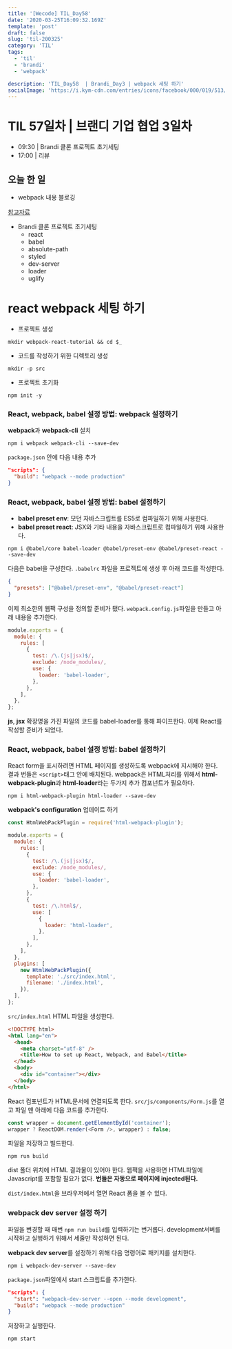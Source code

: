 ```yaml
---
title: '[Wecode] TIL_Day58'
date: '2020-03-25T16:09:32.169Z'
template: 'post'
draft: false
slug: 'til-200325'
category: 'TIL'
tags:
  - 'til'
  - 'brandi'
  - 'webpack'

description: 'TIL_Day58  | Brandi_Day3 | webpack 세팅 하기'
socialImage: 'https://i.kym-cdn.com/entries/icons/facebook/000/019/513/til.jpg'
---
```


# TIL 57일차 | 브랜디 기업 협업 3일차

- 09:30 | Brandi 클론 프로젝트 초기세팅
- 17:00 | 리뷰

## 오늘 한 일

- webpack 내용 블로깅

[참고자료](https://joshua1988.github.io/webpack-guide/guide.html)

- Brandi 클론 프로젝트 초기세팅
  - react
  - babel
  - absolute-path
  - styled
  - dev-server
  - loader
  - uglify

# react webpack 세팅 하기

- 프로젝트 생성

```
mkdir webpack-react-tutorial && cd $_
```

- 코드를 작성하기 위한 디렉토리 생성

```
mkdir -p src
```

- 프로젝트 초기화

```
npm init -y
```

### React, webpack, babel 설정 방법: webpack 설정하기

**webpack**과 **webpack-cli** 설치

```
npm i webpack webpack-cli --save-dev
```

`package.json` 안에 다음 내용 추가

```json
"scripts": {
  "build": "webpack --mode production"
}
```

### React, webpack, babel 설정 방법: babel 설정하기

- **babel preset env**: 모던 자바스크립트를 ES5로 컴파일하기 위해 사용한다.
- **babel preset react**: JSX와 기타 내용을 자바스크립트로 컴파일하기 위해 사용한다.

```
npm i @babel/core babel-loader @babel/preset-env @babel/preset-react --save-dev
```

다음은 babel을 구성한다. `.babelrc` 파일을 프로젝트에 생성 후 아래 코드를 작성한다.

```json
{
  "presets": ["@babel/preset-env", "@babel/preset-react"]
}
```

이제 최소한의 웹팩 구성을 정의할 준비가 됐다. `webpack.config.js`파일을 만들고 아래 내용을 추가한다.

```js
module.exports = {
  module: {
    rules: [
      {
        test: /\.(js|jsx)$/,
        exclude: /node_modules/,
        use: {
          loader: 'babel-loader',
        },
      },
    ],
  },
};
```

**js**, **jsx** 확장명을 가진 파일의 코드를 babel-loader를 통해 파이프한다.
이제 React를 작성할 준비가 되었다.

### React, webpack, babel 설정 방법: babel 설정하기

React form을 표시하려면 HTML 페이지를 생성하도록 webpack에 지시해야 한다. 결과 번들은 `<script>`태그 안에 배치된다.
webpack은 HTML처리를 위해서 **html-webpack-plugin**과 **html-loader**라는 두가지 추가 컴포넌트가 필요하다.

```
npm i html-webpack-plugin html-loader --save-dev
```

**webpack's configuration** 업데이트 하기

```js
const HtmlWebPackPlugin = require('html-webpack-plugin');

module.exports = {
  module: {
    rules: [
      {
        test: /\.(js|jsx)$/,
        exclude: /node_modules/,
        use: {
          loader: 'babel-loader',
        },
      },
      {
        test: /\.html$/,
        use: [
          {
            loader: 'html-loader',
          },
        ],
      },
    ],
  },
  plugins: [
    new HtmlWebPackPlugin({
      template: './src/index.html',
      filename: './index.html',
    }),
  ],
};
```

`src/index.html` HTML 파일을 생성한다.

```html
<!DOCTYPE html>
<html lang="en">
  <head>
    <meta charset="utf-8" />
    <title>How to set up React, Webpack, and Babel</title>
  </head>
  <body>
    <div id="container"></div>
  </body>
</html>
```

React 컴포넌트가 HTML문서에 연결되도록 한다.
`src/js/components/Form.js`를 열고 파일 맨 아래에 다음 코드를 추가한다.

```js
const wrapper = document.getElementById('container');
wrapper ? ReactDOM.render(<Form />, wrapper) : false;
```

파일을 저장하고 빌드한다.

```
npm run build
```

dist 폴더 위치에 HTML 결과물이 있어야 한다. 웹팩을 사용하면 HTML파일에 Javascript를 포함할 필요가 없다. **번들은 자동으로 페이지에 injected된다.**

`dist/index.html`을 브라우저에서 열면 React 폼을 볼 수 있다.

### webpack dev server 설정 하기

파일을 변경할 때 매번 `npm run build`를 입력하기는 번거롭다. development서버를 시작하고 실행하기 위해서 세줄만 작성하면 된다.

**webpack dev server**를 설정하기 위해 다음 명령어로 패키지를 설치한다.

```
npm i webpack-dev-server --save-dev
```

`package.json`파일에서 start 스크립트를 추가한다.

```json
"scripts": {
  "start": "webpack-dev-server --open --mode development",
  "build": "webpack --mode production"
}
```

저장하고 실행한다.

```
npm start
```
